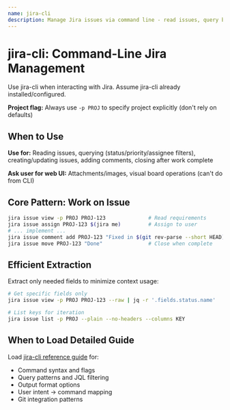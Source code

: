 ```yaml
---
name: jira-cli
description: Manage Jira issues via command line - read issues, query by filters, create/update issues, add comments, and close issues after work completion.
---
```


# jira-cli: Command-Line Jira Management

Use jira-cli when interacting with Jira. Assume jira-cli already installed/configured.

**Project flag:** Always use `-p PROJ` to specify project explicitly (don't rely on defaults)

## When to Use

**Use for:** Reading issues, querying (status/priority/assignee filters), creating/updating issues, adding comments, closing after work complete

**Ask user for web UI:** Attachments/images, visual board operations (can't do from CLI)

## Core Pattern: Work on Issue

```bash
jira issue view -p PROJ PROJ-123              # Read requirements
jira issue assign PROJ-123 $(jira me)         # Assign to user
# ... implement ...
jira issue comment add PROJ-123 "Fixed in $(git rev-parse --short HEAD)"
jira issue move PROJ-123 "Done"               # Close when complete
```

## Efficient Extraction

Extract only needed fields to minimize context usage:

```bash
# Get specific fields only
jira issue view -p PROJ PROJ-123 --raw | jq -r '.fields.status.name'

# List keys for iteration
jira issue list -p PROJ --plain --no-headers --columns KEY
```

## When to Load Detailed Guide

Load [jira-cli reference guide](./references/jira-cli-reference.md) for:
- Command syntax and flags
- Query patterns and JQL filtering
- Output format options
- User intent → command mapping
- Git integration patterns
